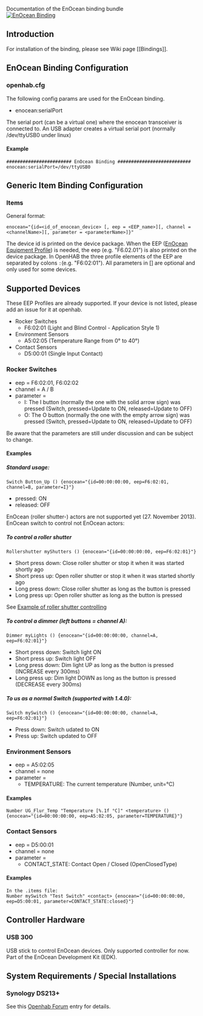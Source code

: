 Documentation of the EnOcean binding bundle <br/>
[![EnOcean Binding](http://img.youtube.com/vi/GpERJflmJKQ/0.jpg)](http://www.youtube.com/watch?v=GpERJflmJKQ) 

## Introduction

For installation of the binding, please see Wiki page [[Bindings]].

## EnOcean Binding Configuration
### openhab.cfg

The following config params are used for the EnOcean binding.

- enocean:serialPort

The serial port (can be a virtual one) where the enocean transceiver is connected to. An USB adapter creates a virtual serial port (normally /dev/ttyUSB0 under linux)

#### Example

    ######################## EnOcean Binding ###########################
    enocean:serialPort=/dev/ttyUSB0

## Generic Item Binding Configuration

### Items

General format:

    enocean="{id=<id_of_enocean_device> [, eep = <EEP_name>][, channel = <channelName>][, parameter = <parameterName>]}"

The device id is printed on the device package. When the EEP ([EnOcean Equipment Profile](http://www.enocean-alliance.org/eep/)) is needed, the eep (e.g. "F6.02.01") is also printed on the device package. In OpenHAB the three profile elements of the EEP are separated
 by colons `:`(e.g. "F6:02:01"). All parameters in [] are optional and only used for some devices.

## Supported Devices

These EEP Profiles are already supported. 
If your device is not listed, please add an issue for it at openhab.

- Rocker Switches
    - F6:02:01 (Light and Blind Control - Application Style 1)
- Environment Sensors
    - A5:02:05 (Temperature Range from 0° to 40°)
- Contact Sensors
    - D5:00:01 (Single Input Contact)
 
### Rocker Switches

- eep = F6:02:01, F6:02:02
- channel = A / B
- parameter =
    - I: The I button (normally the one with the solid arrow sign) was pressed (Switch, pressed=Update to ON, released=Update to OFF)
    - O: The O button (normally the one with the empty arrow sign) was pressed (Switch, pressed=Update to ON, released=Update to OFF)

Be aware that the parameters are still under discussion and can be subject to change.

#### Examples

##### Standard usage:

    Switch Button_Up () {enocean="{id=00:00:00:00, eep=F6:02:01, channel=B, parameter=I}"}

- pressed: ON
- released: OFF

EnOcean (roller shutter-) actors are not supported yet (27. November 2013).  
EnOcean switch to control not EnOcean actors:
##### To control a roller shutter

    Rollershutter myShutters () {enocean="{id=00:00:00:00, eep=F6:02:01}"}

- Short press down: Close roller shutter or stop it when it was started shortly ago
- Short press up: Open roller shutter or stop it when it was started shortly ago
- Long press down: Close roller shutter as long as the button is pressed
- Long press up: Open roller shutter as long as the button is pressed

See [Example of roller shutter controlling](Samples-Item-Definitions#how-to-control-a-homematic-roller-shutter-with-an-enocean-rocker)

##### To control a dimmer (left buttons = channel A):

    Dimmer myLights () {enocean="{id=00:00:00:00, channel=A, eep=F6:02:01}"}
- Short press down: Switch light ON
- Short press up: Switch light OFF
- Long press down: Dim light UP as long as the button is pressed (INCREASE every 300ms)
- Long press up: Dim light DOWN as long as the button is pressed (DECREASE every 300ms)

##### To us as a normal Switch (supported with 1.4.0):

    Switch mySwitch () {enocean="{id=00:00:00:00, channel=A, eep=F6:02:01}"}
- Press down: Switch udated to ON
- Press up: Switch updated to OFF

### Environment Sensors

- eep = A5:02:05
- channel = none
- parameter =
    - TEMPERATURE: The current temperature (Number, unit=°C)

#### Examples

    Number UG_Flur_Temp "Temperature [%.1f °C]" <temperature> () {enocean="{id=00:00:00:00, eep=A5:02:05, parameter=TEMPERATURE}"}

### Contact Sensors

- eep = D5:00:01
- channel = none
- parameter =
    - CONTACT_STATE: Contact Open / Closed (OpenClosedType)

#### Examples

    In the .items file:
    Number mySwitch "Test Switch" <contact> {enocean="{id=00:00:00:00, eep=D5:00:01, parameter=CONTACT_STATE:closed}"}

## Controller Hardware

### USB 300

USB stick to control EnOcean devices. Only supported controller for now. Part of the EnOcean Development Kit (EDK).

## System Requirements / Special Installations

### Synology DS213+

See this [Openhab Forum](https://groups.google.com/forum/#!topic/openhab/SVcstuqC8H8) entry for details. 